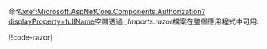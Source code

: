 命名<xref:Microsoft.AspNetCore.Components.Authorization?displayProperty=fullName>空間透過 *_Imports.razor*檔案在整個應用程式中可用:

[!code-razor[](imports-hosted.razor?highlight=3)]
